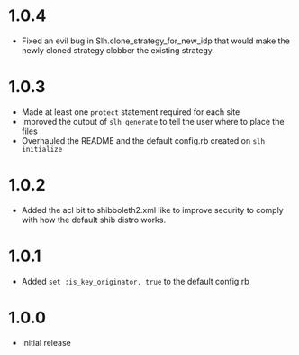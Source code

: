 1.0.4
=====
* Fixed an evil bug in Slh.clone_strategy_for_new_idp that
  would make the newly cloned strategy clobber the existing strategy.

1.0.3
=====
* Made at least one `protect` statement required for each site
* Improved the output of `slh generate` to tell the user where to place
  the files
* Overhauled the README and the default config.rb created on `slh initialize`

1.0.2
=====
* Added the acl bit to shibboleth2.xml like <Handler type="Status" Location="/Status" acl="127.0.0.1"/>
  to improve security to comply with how the default shib distro works.

1.0.1
=====
* Added `set :is_key_originator, true` to the default config.rb


1.0.0
=====
* Initial release
